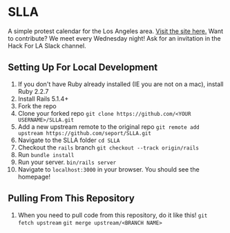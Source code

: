 # SLLA

A simple protest calendar for the Los Angeles area. [Visit the site here.](http://stayloudla.com/)
Want to contribute? We meet every Wednesday night! Ask for an invitation in the Hack For LA Slack channel.

## Setting Up For Local Development
1. If you don't have Ruby already installed (IE you are not on a mac), install Ruby 2.2.7
1. Install Rails 5.1.4+
1. Fork the repo
1. Clone your forked repo
    `git clone https://github.com/<YOUR USERNAME>/SLLA.git`
1. Add a new upstream remote to the original repo
    `git remote add upstream https://github.com/seport/SLLA.git`
1. Navigate to the SLLA folder
    `cd SLLA`
1. Checkout the `rails` branch
    `git checkout --track origin/rails`
1. Run `bundle install`
1. Run your server.
    `bin/rails server`
1. Navigate to `localhost:3000` in your browser. You should see the homepage!

## Pulling From This Repository
1. When you need to pull code from this repository, do it like this!
    `git fetch upstream`
    `git merge upstream/<BRANCH NAME>`
